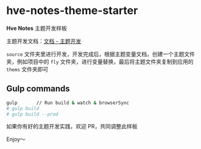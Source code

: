 
# hve-notes-theme-starter

**Hve Notes** 主题开发样板

主题开发文档：[文档 - 主题开发](http://hvenotes.fehey.com/docs/theme.html)

`source` 文件夹里进行开发，开发完成后，根据主题变量文档，创建一个主题文件夹，例如项目中的 `fly` 文件夹，进行变量替换，最后将主题文件夹复制到应用的 `thems` 文件夹即可

## Gulp commands

```bash
gulp       // Run build & watch & browserSync
# gulp build
# gulp build --prod
```

如果你有好的主题开发实践，欢迎 PR，共同调整此样板

Enjoy～
